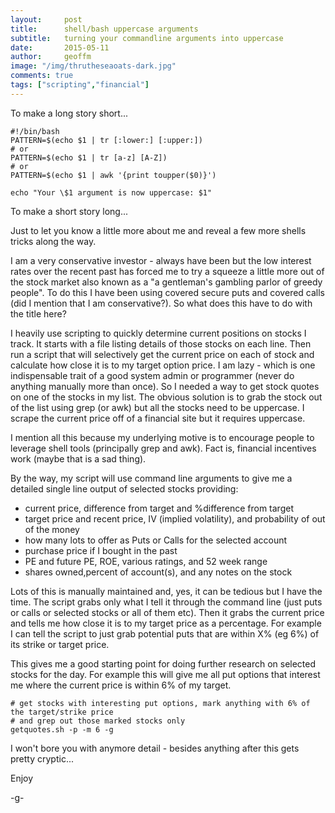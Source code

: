 ```yaml
---
layout:     post
title:      shell/bash uppercase arguments 
subtitle:   turning your commandline arguments into uppercase 
date:       2015-05-11
author:     geoffm
image: "/img/thrutheseaoats-dark.jpg"
comments: true
tags: ["scripting","financial"]
---
```


To make a long story short...

```
#!/bin/bash
PATTERN=$(echo $1 | tr [:lower:] [:upper:])
# or
PATTERN=$(echo $1 | tr [a-z] [A-Z])
# or
PATTERN=$(echo $1 | awk '{print toupper($0)}')

echo "Your \$1 argument is now uppercase: $1"
```

To make a short story long...

Just to let you know a little more about me and reveal
a few more shells tricks along the way.

<!--more-->
I am a very conservative investor - always have been but
the low interest rates over the recent past has forced me
to try a squeeze a little more out of the stock market also
known as a "a gentleman's gambling parlor of greedy people".
To do this I have been using covered secure puts and covered calls (did
I mention that I am conservative?). So what does this have to
do with the title here?

I heavily use scripting to quickly determine current positions
on stocks I track. It starts with a file listing details of
those stocks on each line. Then run a script that will selectively
get the current price on each of stock and calculate how close
it is to my target option price. I am lazy - which is one indispensable
trait of a good system admin or programmer (never do anything manually
more than once). So I needed a way to get stock quotes on 
one of the stocks in my list. The obvious solution is to grab the stock
out of the list using grep (or awk) but all the stocks need to
be uppercase. I scrape the current price off of a financial site but it
requires uppercase.

I mention all this because my underlying motive is to encourage people
to leverage shell tools (principally grep and awk). Fact is, 
financial incentives work (maybe that is a sad thing). 

By the way, my script will use command line arguments to give me
a detailed single line output of selected stocks providing:

- current price, difference from target and %difference from target
- target price and recent price, IV (implied volatility), and probability of out of the money
- how many lots to offer as Puts or Calls for the selected account
- purchase price if I bought in the past
- PE and future PE, ROE, various ratings, and 52 week range 
- shares owned,percent of account(s), and any notes on the stock

Lots of this is manually maintained and, yes, it can be tedious but I have the
time. The script grabs only what I tell it through the command line (just puts or calls
or selected stocks or all of them etc). Then it grabs the current price and tells me
how close it is to my target price as a percentage. For example I can tell the
script to just grab potential puts that are within X% (eg 6%) of its strike or target price.

This gives me a good starting point for doing further research on selected stocks
for the day. For example this will give me all put options that interest me where
the current price is within 6% of my target.

```
# get stocks with interesting put options, mark anything with 6% of the target/strike price
# and grep out those marked stocks only
getquotes.sh -p -m 6 -g
```

I won't bore you with anymore detail - besides anything after this gets pretty cryptic...

Enjoy

-g-

 
